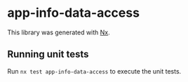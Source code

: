 # app-info-data-access

This library was generated with [Nx](https://nx.dev).

## Running unit tests

Run `nx test app-info-data-access` to execute the unit tests.
